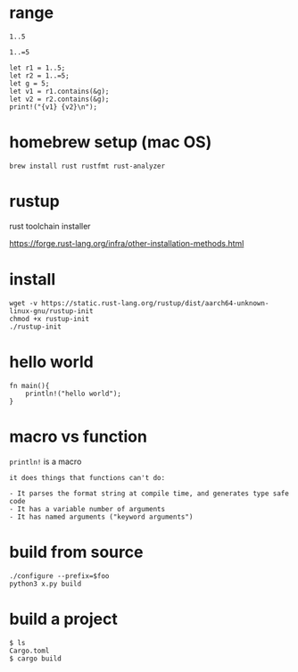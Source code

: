 # range

`1..5`

`1..=5`

```
let r1 = 1..5;
let r2 = 1..=5;
let g = 5;
let v1 = r1.contains(&g);
let v2 = r2.contains(&g);
print!("{v1} {v2}\n");
```

# homebrew setup (mac OS)

`brew install rust rustfmt rust-analyzer`

# rustup

rust toolchain installer

https://forge.rust-lang.org/infra/other-installation-methods.html

# install

```
wget -v https://static.rust-lang.org/rustup/dist/aarch64-unknown-linux-gnu/rustup-init
chmod +x rustup-init
./rustup-init
```

# hello world

```
fn main(){
	println!("hello world");
}
```

# macro vs function

`println!` is a macro

```
it does things that functions can't do:

- It parses the format string at compile time, and generates type safe code
- It has a variable number of arguments
- It has named arguments ("keyword arguments") 
```

# build from source

```
./configure --prefix=$foo
python3 x.py build
```

# build a project

```
$ ls
Cargo.toml
$ cargo build
```
